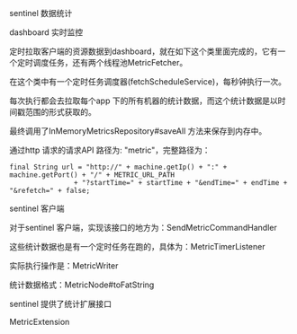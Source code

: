 sentinel 数据统计

dashboard 实时监控

定时拉取客户端的资源数据到dashboard，就在如下这个类里面完成的，它有一个定时调度任务，还有两个线程池MetricFetcher。

在这个类中有一个定时任务调度器(fetchScheduleService)，每秒钟执行一次。

每次执行都会去拉取每个app 下的所有机器的统计数据，而这个统计数据是以时间戳范围的形式获取的。

最终调用了InMemoryMetricsRepository#saveAll 方法来保存到内存中。

通过http 请求的请求API 路径为: "metric"，完整路径为：

    final String url = "http://" + machine.getIp() + ":" + machine.getPort() + "/" + METRIC_URL_PATH
                    + "?startTime=" + startTime + "&endTime=" + endTime + "&refetch=" + false;

    

sentinel 客户端

对于sentinel 客户端，实现该接口的地方为：SendMetricCommandHandler

这些统计数据也是有一个定时任务在跑的，具体为：MetricTimerListener

实际执行操作是：MetricWriter

统计数据格式：MetricNode#toFatString



sentinel 提供了统计扩展接口

MetricExtension


